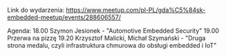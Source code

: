 Link do wydarzenia:
https://www.meetup.com/pl-PL/gda%C5%84sk-embedded-meetup/events/288606557/

Agenda:
18.00 Szymon Jesionek - "Automotive Embedded Security"
19.00 Przerwa na pizzę
19.20 Krzysztof Malicki, Michał Szymański - "Druga strona medalu, czyli infrastruktura chmurowa do obsługi embedded i IoT"
